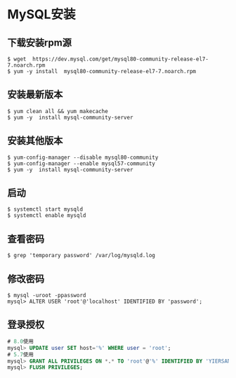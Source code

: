 # MySQL安装

## 下载安装rpm源
```shell
$ wget  https://dev.mysql.com/get/mysql80-community-release-el7-7.noarch.rpm
$ yum -y install  mysql80-community-release-el7-7.noarch.rpm
```
## 安装最新版本
```shell
$ yum clean all && yum makecache
$ yum -y  install mysql-community-server
```
## 安装其他版本
```shell
$ yum-config-manager --disable mysql80-community
$ yum-config-manager --enable mysql57-community
$ yum -y  install mysql-community-server
```
## 启动
```shell
$ systemctl start mysqld
$ systemctl enable mysqld
```
## 查看密码
```shell
$ grep 'temporary password' /var/log/mysqld.log
```
## 修改密码
```shell
$ mysql -uroot -ppassword
mysql> ALTER USER 'root'@'localhost' IDENTIFIED BY 'password';
```
## 登录授权
```sql
# 8.0使用
mysql> UPDATE user SET host='%' WHERE user = 'root';   
# 5.7使用
mysql> GRANT ALL PRIVILEGES ON *.* TO 'root'@'%' IDENTIFIED BY 'YIERSAN123pp@' WITH GRANT OPTION;   
mysql> FLUSH PRIVILEGES;
```




